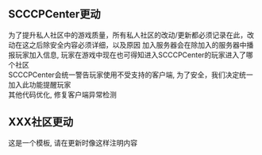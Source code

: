 ## SCCCPCenter更动
为了提升私人社区中的游戏质量，所有私人社区的改动/更新都必须记录在此，改动在这之后除安全内容必须详细，以及原因
加入服务器会在除加入的服务器中播报玩家加入信息, 玩家在游戏中现在也可得知进入SCCCPCenter的玩家进入了哪个社区  
SCCCPCenter会统一警告玩家使用不受支持的客户端, 为了安全，我们决定统一加入此功能提醒玩家  
其他代码优化, 修复客户端异常检测  

## XXX社区更动
这是一个模板, 请在更新时像这样注明内容  